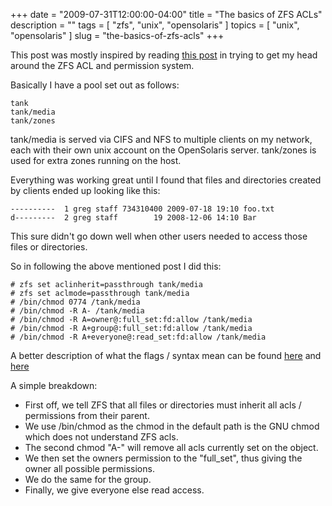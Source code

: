 +++
date        = "2009-07-31T12:00:00-04:00"
title       = "The basics of ZFS ACLs"
description = ""
tags        = [ "zfs", "unix", "opensolaris" ]
topics      = [ "unix", "opensolaris" ]
slug        = "the-basics-of-zfs-acls"
+++

This post was mostly inspired by reading <a href="http://www.1stbyte.com/2009/07/24/zfs-cifs-and-acl-inheritance/">this post</a> in trying to get my head around the ZFS ACL and permission system.

<!--more-->

Basically I have a pool set out as follows:

```
tank
tank/media
tank/zones
```

tank/media is served via CIFS and NFS to multiple clients on my network, each with their own unix account on the OpenSolaris server. tank/zones is used for extra zones running on the host.

Everything was working great until I found that files and directories created by clients ended up looking like this:

```
----------  1 greg staff 734310400 2009-07-18 19:10 foo.txt
d---------  2 greg staff        19 2008-12-06 14:10 Bar
```

This sure didn't go down well when other users needed to access those files or directories.

So in following the above mentioned post I did this:
```
# zfs set aclinherit=passthrough tank/media
# zfs set aclmode=passthrough tank/media
# /bin/chmod 0774 /tank/media
# /bin/chmod -R A- /tank/media
# /bin/chmod -R A=owner@:full_set:fd:allow /tank/media
# /bin/chmod -R A+group@:full_set:fd:allow /tank/media
# /bin/chmod -R A+everyone@:read_set:fd:allow /tank/media
```

A better description of what the flags / syntax mean can be found <a href="http://dlc.sun.com/osol/docs/content/ZFSADMIN/gbace.html">here</a> and <a href="http://dlc.sun.com/osol/docs/content/ZFSADMIN/gbacb.html">here</a>

A simple breakdown:

* First off, we tell ZFS that all files or directories must inherit all acls / permissions from their parent.
* We use /bin/chmod as the chmod in the default path is the GNU chmod which does not understand ZFS acls.
* The second chmod "A-" will remove all acls currently set on the object.
* We then set the owners permission to the "full_set", thus giving the owner all possible permissions.
* We do the same for the group.
* Finally, we give everyone else read access.
